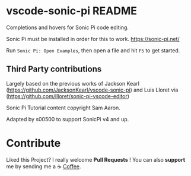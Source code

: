 # vscode-sonic-pi README

Completions and hovers for Sonic Pi code editing.

Sonic Pi must be installed in order for this to work. https://sonic-pi.net/

Run `Sonic Pi: Open Examples`, then open a file and hit `F5` to get started.

## Third Party contributions

Largely based on the previous works of 
Jackson Kearl (https://github.com/JacksonKearl/vscode-sonic-pi) and
Luis Lloret via (https://github.com/llloret/sonic-pi-vscode-editor)

Sonic Pi Tutorial content copyright Sam Aaron.

Adapted by s00500 to support SonicPi v4 and up.

# Contribute

Liked this Project? 
I really welcome **Pull Requests** !
You can also **support** me by sending me a :coffee:
[Coffee](https://paypal.me/lukasbachschwell/5).
